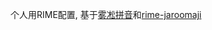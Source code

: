 个人用RIME配置, 基于[雾凇拼音](https://github.com/iDvel/rime-ice)和[rime-jaroomaji](https://github.com/lazyfoxchan/rime-jaroomaji)
